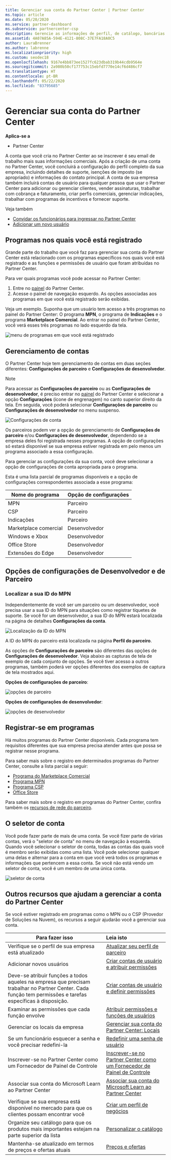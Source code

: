 ```yaml
---
title: Gerenciar sua conta do Partner Center | Partner Center
ms.topic: article
ms.date: 05/20/2020
ms.service: partner-dashboard
ms.subservice: partnercenter-csp
description: Gerencie as informações de perfil, de catálogo, bancárias e fiscais de sua empresa, funções, permissões e muito mais no Partner Center.
ms.assetid: 4A07A85A-594E-4121-808C-37E7FA18A0C5
author: LauraBrenner
ms.author: labrenne
ms.localizationpriority: high
ms.custom: seodec18
ms.openlocfilehash: 9167e4bb873ee1527fc623dbab319b44cdb9564e
ms.sourcegitcommit: 2a980b50cf177753c15ebfd7770e14cf6d486cf7
ms.translationtype: HT
ms.contentlocale: pt-BR
ms.lasthandoff: 05/22/2020
ms.locfileid: "83795685"
---
```

# <a name="manage-your-partner-center-account"></a>Gerenciar sua conta do Partner Center

**Aplica-se a**

- Partner Center

A conta que você cria no Partner Center ao se inscrever é seu email de trabalho mais suas informações comerciais. Após a criação de uma conta no Partner Center, você concluirá a configuração do perfil completo da sua empresa, incluindo detalhes de suporte, isenções de imposto (se apropriado) e informações do contato principal. A conta de sua empresa também incluirá contas de usuário para qualquer pessoa que usar o Partner Center para adicionar ou gerenciar clientes, vender assinaturas, trabalhar com cobrança e faturamento, criar perfis comerciais, gerenciar indicações, trabalhar com programas de incentivos e fornecer suporte.

Veja também 
- [Convidar os funcionários para ingressar no Partner Center](guide-to-migration.md)
- [Adicionar um novo usuário](create-user-accounts-and-set-permissions.md)

## <a name="programs-in-which-you-are-enrolled"></a>Programas nos quais você está registrado

Grande parte do trabalho que você faz para gerenciar sua conta do Partner Center está relacionado com os programas específicos nos quais você está registrado e as funções e permissões de usuário que foram atribuídas no Partner Center.

Para ver quais programas você pode acessar no Partner Center:

1. Entre no [painel](https://partner.microsoft.com/dashboard) do Partner Center.
2. Acesse o painel de navegação esquerdo. As opções associadas aos programas em que você está registrado serão exibidas.

Veja um exemplo. Suponha que um usuário tem acesso a três programas no painel do Partner Center: O programa **MPN**, o programa de **Indicações** e o programa **Marketplace Comercial**. Ao entrar no painel do Partner Center, você verá esses três programas no lado esquerdo da tela.

![menu de programas em que você está registrado](images/accountsettings/programs-enrolled-left-nav.png)

## <a name="account-management"></a>Gerenciamento de contas

O Partner Center hoje tem gerenciamento de contas em duas seções diferentes: **Configurações de parceiro** e **Configurações de desenvolvedor**.

>[!NOTE]
>Para acessar as **Configurações de parceiro** ou as **Configurações de desenvolvedor**, é preciso entrar no [painel](https://partner.microsoft.com/dashboard) do Partner Center e selecionar a opção **Configurações** (ícone de engrenagem) no canto superior direito da tela. Em seguida, você poderá selecionar **Configurações de parceiro** ou **Configurações de desenvolvedor** no menu suspenso.

![Configurações de conta](images/accountsettings/account1.png)

Os parceiros podem ver a opção de gerenciamento de **Configurações de parceiro** e/ou **Configurações de desenvolvedor**, dependendo se a empresa deles foi registrada nesses programas. A opção de configurações só estará disponível se sua empresa estiver registrada em pelo menos um programa associado a essa configuração.

Para gerenciar as configurações da sua conta, você deve selecionar a opção de configurações de conta apropriada para o programa.  

Esta é uma lista parcial de programas disponíveis e a opção de configurações correspondentes associada a esse programa:

|**Nome do programa**   |**Opção de configurações** |
|---------------------|:-----------------------|
|MPN   |Parceiro|
|CSP    |Parceiro|
|Indicações   |Parceiro|
|Marketplace comercial|Desenvolvedor|
|Windows e Xbox|Desenvolvedor|
|Office Store|Desenvolvedor|
|Extensões do Edge|Desenvolvedor|

## <a name="partner-and-developer-settings-options"></a>Opções de configurações de Desenvolvedor e de Parceiro

### <a name="locate-your-mpn-id"></a>Localizar a sua ID do MPN

Independentemente de você ser um parceiro ou um desenvolvedor, você precisa usar a sua ID do MPN para situações como registrar tíquetes de suporte. Se você for um desenvolvedor, a sua ID do MPN estará localizada na página de detalhes **Configurações da conta**.

![Localização da ID do MPN](images/accountsettings/devmpnlocation.png)

A ID do MPN do parceiro está localizada na página **Perfil do parceiro**.

As opções de **Configurações de parceiro** são diferentes das opções de **Configurações de desenvolvedor**. Veja abaixo as capturas de tela de exemplo de cada conjunto de opções. Se você tiver acesso a outros programas, também poderá ver opções diferentes dos exemplos de captura de tela mostrados aqui.

**Opções de configurações de parceiro**:

![opções de parceiro](images/accountsettings/partneroptions.png)

**Opções de configurações de desenvolvedor**:

![opções de desenvolvedor](images/accountsettings/devoptions.png)


## <a name="enrolling-in-programs"></a>Registrar-se em programas

Há muitos programas do Partner Center disponíveis. Cada programa tem requisitos diferentes que sua empresa precisa atender antes que possa se registrar nesse programa.

Para saber mais sobre o registro em determinados programas do Partner Center, consulte a lista parcial a seguir:

- [Programa do Marketplace Comercial](https://docs.microsoft.com/azure/marketplace/partner-center-portal/create-account)
- [Programa MPN](https://support.microsoft.com/help/4500026/enroll-and-subscribe-to-your-microsoft-partner-network-membership-in-p?tpqid=100-000012)
- [Programa CSP](https://docs.microsoft.com/partner-center/enrolling-in-the-csp-program)
- [Office Store](https://partner.microsoft.com/dashboard/account/v3/enrollment/introduction/office)

Para saber mais sobre o registro em programas do Partner Center, confira também os [recursos de rede do parceiro](https://partner.microsoft.com/).

## <a name="the-account-picker"></a>O seletor de conta

Você pode fazer parte de mais de uma conta. Se você fizer parte de várias contas, verá o "seletor de conta" no menu de navegação à esquerda. Quando você selecionar o seletor de conta, todas as contas das quais você é membro serão exibidas como uma lista. Você pode selecionar qualquer uma delas e alternar para a conta em que você verá todos os programas e informações que pertencem a essa conta. Se você não está vendo um seletor de conta, você é um membro de uma única conta.

![seletor de conta](images/accountsettings/accountpicker.png)

## <a name="other-resources-to-help-you-manage-your-partner-center-account"></a>Outros recursos que ajudam a gerenciar a conta do Partner Center

Se você estiver registrado em programas como o MPN ou o CSP (Provedor de Soluções na Nuvem), os recursos a seguir ajudarão você a gerenciar sua conta.

|**Para fazer isso**   |**Leia isto**   |
|-----------------------|:-----------------------|
|Verifique se o perfil de sua empresa está atualizado   |[Atualizar seu perfil de parceiro](update-your-partner-profile.md)|
|Adicionar novos usuários|[Criar contas de usuário e atribuir permissões](create-user-accounts-and-set-permissions.md)|
|Deve-se atribuir funções a todos aqueles na empresa que precisam trabalhar no Partner Center. Cada função tem permissões e tarefas específicas à disposição.|[Criar contas de usuário e definir permissões](create-user-accounts-and-set-permissions.md)|
|Examinar as permissões que cada função envolve|[Atribuir permissões e funções de usuários](permissions-overview.md)
|Gerenciar os locais da empresa|[Gerenciar sua conta do Partner Center: Locais](manage-locations.md)
|Se um funcionário esquecer a senha e você precisar redefini-la  |[Redefinir uma senha de usuário](reset-a-user-password.md)|
|Inscrever-se no Partner Center como um Fornecedor de Painel de Controle|[Inscrever-se no Partner Center como um Fornecedor de Painel de Controle](enroll-as-cpv.md)|
|Associar sua conta do Microsoft Learn ao Partner Center|[Associar sua conta do Microsoft Learn ao Partner Center](ms-learn-associate.md)|
|Verifique se sua empresa está disponível no mercado para que os clientes possam encontrar você   |[Criar um perfil de negócios](create-a-marketing-profile.md)|
|Organize seu catálogo para que os produtos mais importantes estejam na parte superior da lista   |[Personalizar o catálogo](customize-the-catalog.md)|
|Mantenha-se atualizado em termos de preços e ofertas atuais   |[Preços e ofertas](pricing-and-offers.md)|